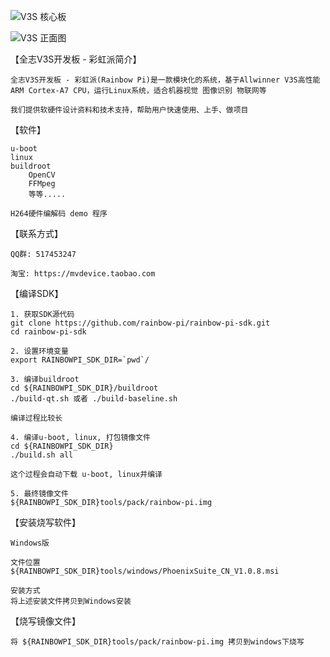 ![V3S 核心板](https://github.com/rainbow-pi/rainbow-pi-sdk/raw/master/Docs/rainbow-pi-core.jpg)

![V3S 正面图](https://github.com/rainbow-pi/rainbow-pi-sdk/raw/master/Docs/rainbow-pi-frontview.png)

【全志V3S开发板 - 彩虹派简介】

	全志V3S开发板 - 彩虹派(Rainbow Pi)是一款模块化的系统，基于Allwinner V3S高性能ARM Cortex-A7 CPU，运行Linux系统，适合机器视觉 图像识别 物联网等

	我们提供软硬件设计资料和技术支持，帮助用户快速使用、上手、做项目

【软件】

	u-boot
	linux
	buildroot
		OpenCV
		FFMpeg
		等等.....
	
	H264硬件编解码 demo 程序

【联系方式】

	QQ群: 517453247

	淘宝: https://mvdevice.taobao.com

【编译SDK】

	1. 获取SDK源代码
	git clone https://github.com/rainbow-pi/rainbow-pi-sdk.git
	cd rainbow-pi-sdk
	
	2. 设置环境变量
	export RAINBOWPI_SDK_DIR=`pwd`/
	
	3. 编译buildroot
	cd ${RAINBOWPI_SDK_DIR}/buildroot
	./build-qt.sh 或者 ./build-baseline.sh
	
	编译过程比较长
	
	4. 编译u-boot, linux, 打包镜像文件
	cd ${RAINBOWPI_SDK_DIR}
	./build.sh all
	
	这个过程会自动下载 u-boot, linux并编译
	
	5. 最终镜像文件
	${RAINBOWPI_SDK_DIR}tools/pack/rainbow-pi.img

【安装烧写软件】

	Windows版
	
	文件位置
	${RAINBOWPI_SDK_DIR}tools/windows/PhoenixSuite_CN_V1.0.8.msi

	安装方式
	将上述安装文件拷贝到Windows安装

【烧写镜像文件】

	将 ${RAINBOWPI_SDK_DIR}tools/pack/rainbow-pi.img 拷贝到windows下烧写
	
	